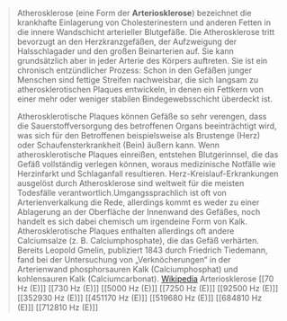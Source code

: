 > Atherosklerose (eine Form der **Arteriosklerose**) bezeichnet die krankhafte Einlagerung von Cholesterinestern und anderen Fetten in die innere Wandschicht arterieller Blutgefäße. Die Atherosklerose tritt bevorzugt an den Herzkranzgefäßen, der Aufzweigung der Halsschlagader und den großen Beinarterien auf. Sie kann grundsätzlich aber in jeder Arterie des Körpers auftreten. Sie ist ein chronisch entzündlicher Prozess: Schon in den Gefäßen junger Menschen sind fettige Streifen nachweisbar, die sich langsam zu atherosklerotischen Plaques entwickeln, in denen ein Fettkern von einer mehr oder weniger stabilen Bindegewebsschicht überdeckt ist.
>
> Atherosklerotische Plaques können Gefäße so sehr verengen, dass die Sauerstoffversorgung des betroffenen Organs beeinträchtigt wird, was sich für den Betroffenen beispielsweise als Brustenge (Herz) oder Schaufensterkrankheit (Bein) äußern kann. Wenn atherosklerotische Plaques einreißen, entstehen Blutgerinnsel, die das Gefäß vollständig verlegen können, woraus medizinische Notfälle wie Herzinfarkt und Schlaganfall resultieren. Herz-Kreislauf-Erkrankungen ausgelöst durch Atherosklerose sind weltweit für die meisten Todesfälle verantwortlich.Umgangssprachlich ist oft von Arterienverkalkung die Rede, allerdings kommt es weder zu einer Ablagerung an der Oberfläche der Innenwand des Gefäßes, noch handelt es sich dabei chemisch um irgendeine Form von Kalk. Atherosklerotische Plaques enthalten allerdings oft andere Calciumsalze (z. B. Calciumphosphate), die das Gefäß verhärten.
> Bereits Leopold Gmelin, publiziert 1843 durch Friedrich Tiedemann, fand bei der Untersuchung von „Verknöcherungen“ in der Arterienwand phosphorsauren Kalk (Calciumphosphat) und kohlensauren Kalk (Calciumcarbonat).
> [Wikipedia](https://de.wikipedia.org/wiki/Atherosklerose)
Arteriosklerose
[[70 Hz (E)]]
[[730 Hz (E)]]
[[5000 Hz (E)]]
[[7250 Hz (E)]]
[[92500 Hz (E)]]
[[352930 Hz (E)]]
[[451170 Hz (E)]]
[[519680 Hz (E)]]
[[684810 Hz (E)]]
[[712810 Hz (E)]]